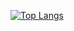 
[![Top Langs](https://github-readme-stats.vercel.app/api/top-langs/?username=wajktor13)](https://github.com/anuraghazra/github-readme-stats)
